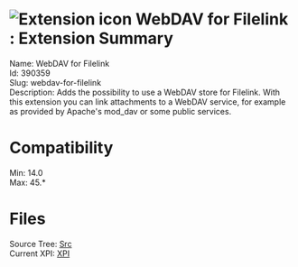 # ![Extension icon](https://addons.thunderbird.net/user-media/addon_icons/390/390359-64.png?modified=1507651138) WebDAV for Filelink : Extension Summary

Name: WebDAV for Filelink  
Id: 390359  
Slug: webdav-for-filelink  
Description: Adds the possibility to use a WebDAV store for Filelink. With this extension you can link attachments to a WebDAV service, for example as provided by Apache's mod_dav or some public services.
  

# Compatibility
Min: 14.0  
Max: 45.*  

# Files

Source Tree: [Src](C:/Dev/Thunderbird/ThunderKdB/xall/xOther/390359-webdav-for-filelink/src)  
Current XPI: [XPI](C:/Dev/Thunderbird/ThunderKdB/xall/xOther/390359-webdav-for-filelink/xpi)  



